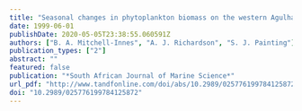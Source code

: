 ```yaml
---
title: "Seasonal changes in phytoplankton biomass on the western Agulhas Bank, South Africa"
date: 1999-06-01
publishDate: 2020-05-05T23:38:55.060591Z
authors: ["B. A. Mitchell-Innes", "A. J. Richardson", "S. J. Painting"]
publication_types: ["2"]
abstract: ""
featured: false
publication: "*South African Journal of Marine Science*"
url_pdf: "http://www.tandfonline.com/doi/abs/10.2989/025776199784125872"
doi: "10.2989/025776199784125872"
---
```


